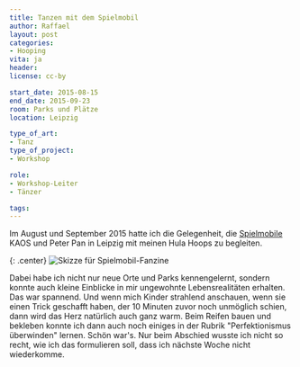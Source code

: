 ```yaml
---
title: Tanzen mit dem Spielmobil
author: Raffael
layout: post
categories:
- Hooping
vita: ja
header: 
license: cc-by

start_date: 2015-08-15
end_date: 2015-09-23
room: Parks und Plätze
location: Leipzig

type_of_art: 
- Tanz
type_of_project:
- Workshop

role:
- Workshop-Leiter
- Tänzer

tags:
---
```


Im August und September 2015 hatte ich die Gelegenheit, die [Spielmobile](http://www.kv-leipzig.de/kinder-jugendarbeit/besondere/spielmobilprojekt.html) KAOS und Peter Pan in Leipzig mit meinen Hula Hoops zu begleiten.

<!--more-->

{: .center}
![Skizze für Spielmobil-Fanzine]({{site.imgpath}}/spielmobil_fanzine_skizze.jpg)

Dabei habe ich nicht nur neue Orte und Parks kennengelernt, sondern konnte auch kleine Einblicke in mir ungewohnte Lebensrealitäten erhalten. Das war spannend. Und wenn mich Kinder strahlend anschauen, wenn sie einen Trick geschafft haben, der 10 Minuten zuvor noch unmöglich schien, dann wird das Herz natürlich auch ganz warm. Beim Reifen bauen und bekleben konnte ich dann auch noch einiges in der Rubrik "Perfektionismus überwinden" lernen. Schön war's. Nur beim Abschied wusste ich nicht so recht, wie ich das formulieren soll, dass ich nächste Woche nicht wiederkomme.
